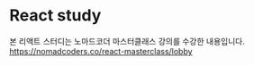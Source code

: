 # React study

본 리액트 스터디는 노마드코더 마스터클래스 강의를 수강한 내용입니다. \
https://nomadcoders.co/react-masterclass/lobby
